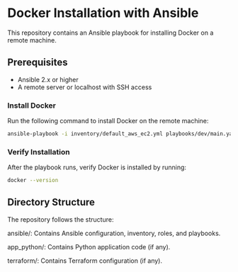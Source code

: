 # Docker Installation with Ansible

This repository contains an Ansible playbook for installing Docker on a remote machine.

## Prerequisites
- Ansible 2.x or higher
- A remote server or localhost with SSH access

### Install Docker
Run the following command to install Docker on the remote machine:

``` bash
ansible-playbook -i inventory/default_aws_ec2.yml playbooks/dev/main.yaml --ask-become-pass
```

### Verify Installation
After the playbook runs, verify Docker is installed by running:

``` bash
docker --version
```

## Directory Structure
The repository follows the structure:

ansible/: Contains Ansible configuration, inventory, roles, and playbooks.

app_python/: Contains Python application code (if any).

terraform/: Contains Terraform configuration (if any).
